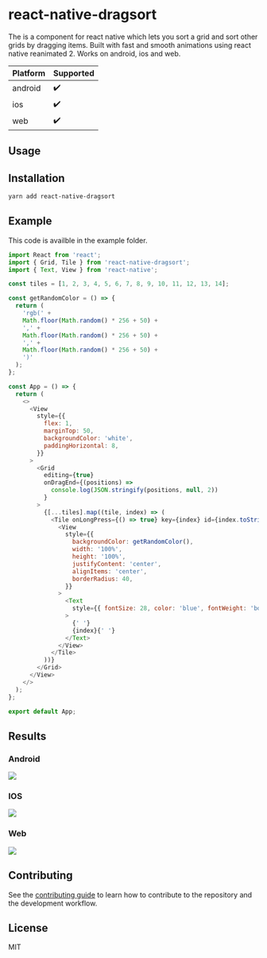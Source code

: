 # react-native-dragsort

The is a component for react native which lets you sort a grid and sort other grids by dragging
items. Built with fast and smooth animations using react native reanimated 2. Works on android, ios and web.

| Platform | Supported |
| -------- | --------- |
| android  | ✔️        |
| ios      | ✔️        |
| web      | ✔️        |

## Usage

## Installation

```sh
yarn add react-native-dragsort
```

## Example

This code is availble in the example folder.

```js
import React from 'react';
import { Grid, Tile } from 'react-native-dragsort';
import { Text, View } from 'react-native';

const tiles = [1, 2, 3, 4, 5, 6, 7, 8, 9, 10, 11, 12, 13, 14];

const getRandomColor = () => {
  return (
    'rgb(' +
    Math.floor(Math.random() * 256 + 50) +
    ',' +
    Math.floor(Math.random() * 256 + 50) +
    ',' +
    Math.floor(Math.random() * 256 + 50) +
    ')'
  );
};

const App = () => {
  return (
    <>
      <View
        style={{
          flex: 1,
          marginTop: 50,
          backgroundColor: 'white',
          paddingHorizontal: 8,
        }}
      >
        <Grid
          editing={true}
          onDragEnd={(positions) =>
            console.log(JSON.stringify(positions, null, 2))
          }
        >
          {[...tiles].map((tile, index) => (
            <Tile onLongPress={() => true} key={index} id={index.toString()}>
              <View
                style={{
                  backgroundColor: getRandomColor(),
                  width: '100%',
                  height: '100%',
                  justifyContent: 'center',
                  alignItems: 'center',
                  borderRadius: 40,
                }}
              >
                <Text
                  style={{ fontSize: 28, color: 'blue', fontWeight: 'bold' }}
                >
                  {' '}
                  {index}{' '}
                </Text>
              </View>
            </Tile>
          ))}
        </Grid>
      </View>
    </>
  );
};

export default App;
```

## Results

### Android

![](https://i.imgur.com/ofl5LAk.gif)

### IOS

![](https://i.imgur.com/133QU94.gif)

### Web

![](https://i.imgur.com/2UMKQR5.gif)

## Contributing

See the [contributing guide](CONTRIBUTING.md) to learn how to contribute to the repository and the development workflow.

## License

MIT
